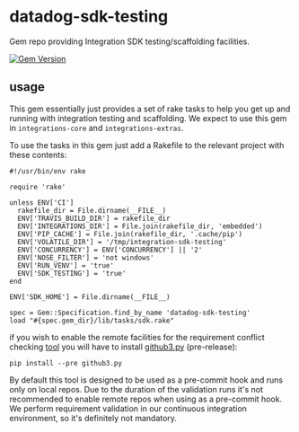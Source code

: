 # datadog-sdk-testing
Gem repo providing Integration SDK testing/scaffolding facilities.

[![Gem Version](https://badge.fury.io/rb/datadog-sdk-testing.svg)](https://badge.fury.io/rb/datadog-sdk-testing)

## usage
This gem essentially just provides a set of rake tasks to help you get up and running with integration testing and scaffolding. We expect to use this gem in `integrations-core` and `integrations-extras`.

To use the tasks in this gem just add a Rakefile to the relevant project with these contents:

```
#!/usr/bin/env rake

require 'rake'

unless ENV['CI']
  rakefile_dir = File.dirname(__FILE__)
  ENV['TRAVIS_BUILD_DIR'] = rakefile_dir
  ENV['INTEGRATIONS_DIR'] = File.join(rakefile_dir, 'embedded')
  ENV['PIP_CACHE'] = File.join(rakefile_dir, '.cache/pip')
  ENV['VOLATILE_DIR'] = '/tmp/integration-sdk-testing'
  ENV['CONCURRENCY'] = ENV['CONCURRENCY'] || '2'
  ENV['NOSE_FILTER'] = 'not windows'
  ENV['RUN_VENV'] = 'true'
  ENV['SDK_TESTING'] = 'true'
end

ENV['SDK_HOME'] = File.dirname(__FILE__)

spec = Gem::Specification.find_by_name 'datadog-sdk-testing'
load "#{spec.gem_dir}/lib/tasks/sdk.rake"
```

if you wish to enable the remote facilities for the requirement conflict checking [tool](https://github.com/DataDog/datadog-sdk-testing/blob/master/lib/tasks/ci/hooks/pre-commit.py) you will have to install [github3.py](https://github.com/sigmavirus24/github3.p://github.com/sigmavirus24/github3.py) (pre-release):
```
pip install --pre github3.py
```
By default this tool is designed to be used as a pre-commit hook and runs only on local repos. Due to the duration of the validation runs it's not recommended to enable remote repos when using as a pre-commit hook. We perform requirement validation in our continuous integration environment, so it's definitely not mandatory.
